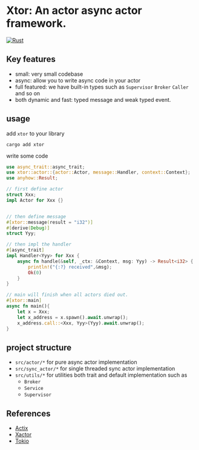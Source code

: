 # Xtor: An actor async actor framework.
[![Rust](https://github.com/starcoinorg/xtor/actions/workflows/rust.yml/badge.svg)](https://github.com/starcoinorg/xtor/actions/workflows/rust.yml)

## Key features
- small: very small codebase
- async: allow you to write async code in your actor
- full featured: we have built-in types such as `Supervisor` `Broker` `Caller` and so on
- both dynamic and fast: typed message and weak typed event.

## usage

add `xtor` to your library
```
cargo add xtor
```

write some code
```rs
use async_trait::async_trait;
use xtor::actor::{actor::Actor, message::Handler, context::Context};
use anyhow::Result;

// first define actor
struct Xxx;
impl Actor for Xxx {}


// then define message
#[xtor::message(result = "i32")]
#[derive(Debug)]
struct Yyy;

// then impl the handler
#[async_trait]
impl Handler<Yyy> for Xxx {
    async fn handle(&self, _ctx: &Context, msg: Yyy) -> Result<i32> {
        println!("{:?} received",&msg);
        Ok(0)
    }
}

// main will finish when all actors died out.
#[xtor::main]
async fn main(){
    let x = Xxx;
    let x_address = x.spawn().await.unwrap();
    x_address.call::<Xxx, Yyy>(Yyy).await.unwrap();
}
```


## project structure
- `src/actor/*` for pure async actor implementation
- `src/sync_actor/*` for single threaded sync actor implementation
- `src/utils/*` for utilities both trait and default implementation such as
  - `Broker`
  - `Service`
  - `Supervisor`


## References
- [Actix](https://github.com/actix/actix)
- [Xactor](https://github.dev/sunli829/xactor)
- [Tokio](https://github.com/tokio-rs/tokio)
